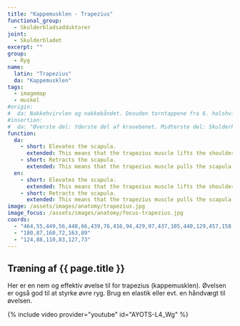 ```yaml
---
title: "Kappemusklen - Trapezius"
functional_group:
  - Skulderbladsadduktorer
joint:
  - Skulderbladet
excerpt: ""
group:
  - Ryg
name:
  latin: "Trapezius"
  da: "Kappemusklen"
tags:
  - imagemap
  - muskel
#origin: 
#  da: Nakkehvirvlen og nakkebåndet. Desuden torntappene fra 6. halshvirvel til 12. brysthvirvel
#insertion: 
#  da: "Øverste del: Yderste del af kravebenet. Midterste del: Skulderhøjden og øverste rand af skulderkammen. Nederste del: Inderste del af skulderkammen."
function:
  da:
    - short: Elevates the scapula.
      extended: This means that the trapezius muscle lifts the shoulder girdle up (i.e. shrugging your shoulders).
    - short: Retracts the scapula.
      extended: This means that the trapezius muscle pulls the scapula, or shoulder blade, rearward such that it approaches the spine.
  en:
    - short: Elevates the scapula.
      extended: This means that the trapezius muscle lifts the shoulder girdle up (i.e. shrugging your shoulders).
    - short: Retracts the scapula.
      extended: This means that the trapezius muscle pulls the scapula, or shoulder blade, rearward such that it approaches the spine.
image: /assets/images/anatomy/trapezius.jpg
image_focus: /assets/images/anatomy/focus-trapezius.jpg
coords:
  - "464,55,449,56,448,66,439,76,416,94,429,97,437,105,440,129,457,158,475,124,481,95,497,90,475,77,465,67"
  - "180,87,160,72,163,89"
  - "124,88,110,83,127,73"
---
```


## Træning af {{ page.title }}

Her er en nem og effektiv øvelse til for trapezius (kappemusklen). Øvelsen er også god til at styrke øvre ryg. Brug en elastik eller evt. en håndvægt til øvelsen.

{% include video provider="youtube" id="AYOTS-L4_Wg" %}
